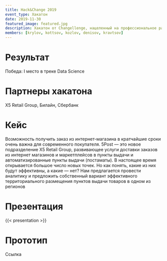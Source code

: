```yaml
---
title: Hack&Change 2019
event_type: Хакатон
date: 2019-11-30
featured_image: featured.jpg
description: Хакатон от Changellenge, нацеленный на профессиональное развитие участников
members: [krylov, kottsov, kozlov, denisov, kravtsov]
---
```


# Результат

Победа: I место в треке Data Science

# Партнеры хакатона

X5 Retail Group, Билайн, Сбербанк

# Кейс

Возможность получить заказ из интернет-магазина в кратчайшие сроки очень важна для 
современного покупателя. 5Post — это новое подразделение X5 Retail Group, 
развивающее услуги доставки заказов из интернет магазинов и маркетплейсов в пункты 
выдачи и автоматизированные пункты выдачи (постаматы). В настоящее время 
открывается большое число новых точек. Но как понять, какие из них будут эффективны, 
а какие — нет? Нам предлагается провести аналитику и предложить собственный вариант 
эффективного территориального размещения пунктов выдачи товаров в одном из 
регионов

# Презентация

{{< presentation >}}

# Прототип

Ссылка